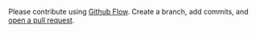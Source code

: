 Please contribute using [Github Flow](https://guides.github.com/introduction/flow/). Create a branch, add commits, and [open a pull request](https://github.com/josephtingiris/dotfiles/compare/).
